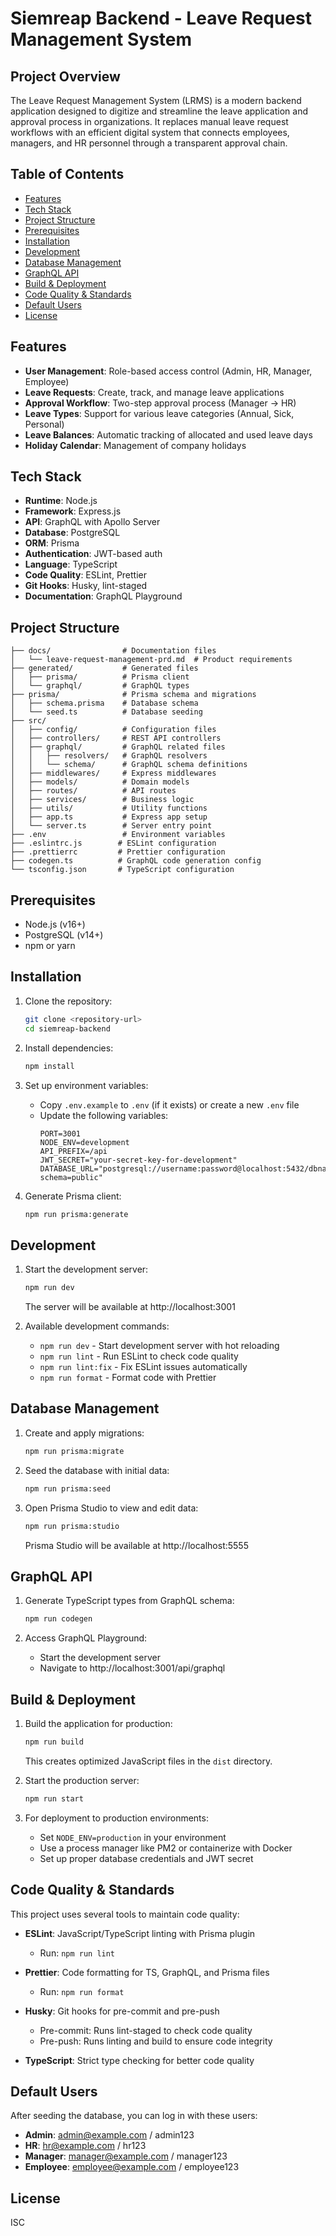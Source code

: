 # Siemreap Backend - Leave Request Management System

## Project Overview

The Leave Request Management System (LRMS) is a modern backend application designed to digitize and streamline the leave application and approval process in organizations. It replaces manual leave request workflows with an efficient digital system that connects employees, managers, and HR personnel through a transparent approval chain.

## Table of Contents

- [Features](#features)
- [Tech Stack](#tech-stack)
- [Project Structure](#project-structure)
- [Prerequisites](#prerequisites)
- [Installation](#installation)
- [Development](#development)
- [Database Management](#database-management)
- [GraphQL API](#graphql-api)
- [Build & Deployment](#build--deployment)
- [Code Quality & Standards](#code-quality--standards)
- [Default Users](#default-users)
- [License](#license)

## Features

- **User Management**: Role-based access control (Admin, HR, Manager, Employee)
- **Leave Requests**: Create, track, and manage leave applications
- **Approval Workflow**: Two-step approval process (Manager → HR)
- **Leave Types**: Support for various leave categories (Annual, Sick, Personal)
- **Leave Balances**: Automatic tracking of allocated and used leave days
- **Holiday Calendar**: Management of company holidays

## Tech Stack

- **Runtime**: Node.js
- **Framework**: Express.js
- **API**: GraphQL with Apollo Server
- **Database**: PostgreSQL
- **ORM**: Prisma
- **Authentication**: JWT-based auth
- **Language**: TypeScript
- **Code Quality**: ESLint, Prettier
- **Git Hooks**: Husky, lint-staged
- **Documentation**: GraphQL Playground

## Project Structure

```
├── docs/                # Documentation files
│   └── leave-request-management-prd.md  # Product requirements
├── generated/           # Generated files
│   ├── prisma/          # Prisma client
│   └── graphql/         # GraphQL types
├── prisma/              # Prisma schema and migrations
│   ├── schema.prisma    # Database schema
│   └── seed.ts          # Database seeding
├── src/
│   ├── config/          # Configuration files
│   ├── controllers/     # REST API controllers
│   ├── graphql/         # GraphQL related files
│   │   ├── resolvers/   # GraphQL resolvers
│   │   └── schema/      # GraphQL schema definitions
│   ├── middlewares/     # Express middlewares
│   ├── models/          # Domain models
│   ├── routes/          # API routes
│   ├── services/        # Business logic
│   ├── utils/           # Utility functions
│   ├── app.ts           # Express app setup
│   └── server.ts        # Server entry point
├── .env                 # Environment variables
├── .eslintrc.js        # ESLint configuration
├── .prettierrc         # Prettier configuration
├── codegen.ts          # GraphQL code generation config
└── tsconfig.json       # TypeScript configuration
```

## Prerequisites

- Node.js (v16+)
- PostgreSQL (v14+)
- npm or yarn

## Installation

1. Clone the repository:
   ```bash
   git clone <repository-url>
   cd siemreap-backend
   ```

2. Install dependencies:
   ```bash
   npm install
   ```

3. Set up environment variables:
   - Copy `.env.example` to `.env` (if it exists) or create a new `.env` file
   - Update the following variables:
     ```
     PORT=3001
     NODE_ENV=development
     API_PREFIX=/api
     JWT_SECRET="your-secret-key-for-development"
     DATABASE_URL="postgresql://username:password@localhost:5432/dbname?schema=public"
     ```

4. Generate Prisma client:
   ```bash
   npm run prisma:generate
   ```

## Development

1. Start the development server:
   ```bash
   npm run dev
   ```
   The server will be available at http://localhost:3001

2. Available development commands:
   - `npm run dev` - Start development server with hot reloading
   - `npm run lint` - Run ESLint to check code quality
   - `npm run lint:fix` - Fix ESLint issues automatically
   - `npm run format` - Format code with Prettier

## Database Management

1. Create and apply migrations:
   ```bash
   npm run prisma:migrate
   ```

2. Seed the database with initial data:
   ```bash
   npm run prisma:seed
   ```

3. Open Prisma Studio to view and edit data:
   ```bash
   npm run prisma:studio
   ```
   Prisma Studio will be available at http://localhost:5555

## GraphQL API

1. Generate TypeScript types from GraphQL schema:
   ```bash
   npm run codegen
   ```

2. Access GraphQL Playground:
   - Start the development server
   - Navigate to http://localhost:3001/api/graphql

## Build & Deployment

1. Build the application for production:
   ```bash
   npm run build
   ```
   This creates optimized JavaScript files in the `dist` directory.

2. Start the production server:
   ```bash
   npm run start
   ```

3. For deployment to production environments:
   - Set `NODE_ENV=production` in your environment
   - Use a process manager like PM2 or containerize with Docker
   - Set up proper database credentials and JWT secret

## Code Quality & Standards

This project uses several tools to maintain code quality:

- **ESLint**: JavaScript/TypeScript linting with Prisma plugin
  - Run: `npm run lint`

- **Prettier**: Code formatting for TS, GraphQL, and Prisma files
  - Run: `npm run format`

- **Husky**: Git hooks for pre-commit and pre-push
  - Pre-commit: Runs lint-staged to check code quality
  - Pre-push: Runs linting and build to ensure code integrity

- **TypeScript**: Strict type checking for better code quality

## Default Users

After seeding the database, you can log in with these users:

- **Admin**: admin@example.com / admin123
- **HR**: hr@example.com / hr123
- **Manager**: manager@example.com / manager123
- **Employee**: employee@example.com / employee123

## License

ISC

